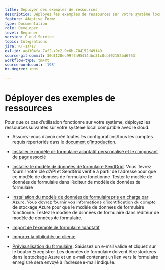 ```yaml
---
title: Déployer des exemples de ressources
description: Déployez les exemples de ressources sur votre système local compatible avec le cloud.
feature: Adaptive Forms
type: Documentation
role: Developer
level: Beginner
version: Cloud Service
topic: Integrations
jira: KT-13717
exl-id: ae8104fa-7af2-49c2-9e6b-704152d49149
source-git-commit: 30d6120ec99f7a95414dbc31c0cb002152bd6763
workflow-type: tm+mt
source-wordcount: '198'
ht-degree: 100%

---
```


# Déployer des exemples de ressources

Pour que ce cas d’utilisation fonctionne sur votre système, déployez les ressources suivantes sur votre système local compatible avec le cloud.

* Assurez-vous d’avoir créé toutes les configurations/tous les comptes requis répertoriés dans le [document d’introduction](./introduction.md).

* [Installer le modèle de formulaire adaptatif personnalisé et le composant de page associé](./assets/azure-portal-template-page-component.zip)

* [Installez le modèle de données de formulaire SendGrid](./assets/send-grid-form-data-model.zip). Vous devrez fournir votre clé d’API et SendGrid vérifié à partir de l’adresse pour que ce modèle de données de formulaire fonctionne. Tester le modèle de données de formulaire dans l’éditeur de modèle de données de formulaire

* [Installation du modèle de données de formulaire pris en charge par Azure](./assets/azure-storage-fdm.zip). Vous devrez fournir vos informations d’identification de compte de stockage Azure pour que le modèle de données de formulaire fonctionne. Testez le modèle de données de formulaire dans l’éditeur de modèle de données de formulaire.

* [Import de l’exemple de formulaire adaptatif](./assets/credit-applications-af.zip)
* [Importer la bibliothèque cliente](./assets/client-lib.zip)
* [Prévisualisation du formulaire](http://localhost:4502/content/dam/formsanddocuments/azureportalstorage/creditapplications/jcr:content?wcmmode=disabled). Saisissez un e-mail valide et cliquez sur le bouton Enregistrer. Les données de formulaire doivent être stockées dans le stockage Azure et un e-mail contenant un lien vers le formulaire enregistré sera envoyé à l’adresse e-mail indiquée.
